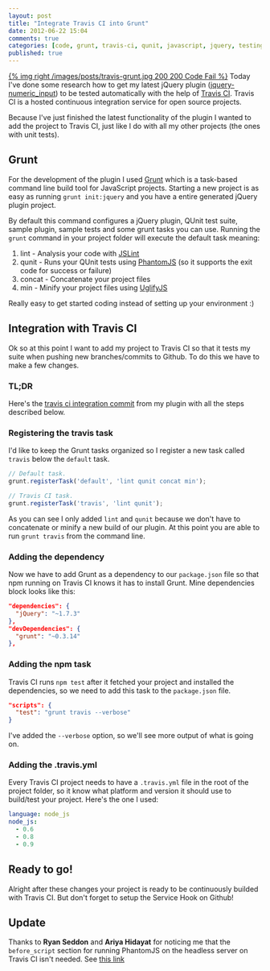 ```yaml
---
layout: post
title: "Integrate Travis CI into Grunt"
date: 2012-06-22 15:04
comments: true
categories: [code, grunt, travis-ci, qunit, javascript, jquery, testing, continuous integration]
published: true
---
```


[{% img right /images/posts/travis-grunt.jpg 200 200 Code Fail %}](/blog/2012/06/22/integrate-travis-ci-into-grunt/) Today I've done some research how to get my latest jQuery plugin ([jquery-numeric_input](http://manuelvanrijn.nl/jquery-numeric_input/)) to be tested automatically with the help of [Travis CI](http://travis-ci.org/). Travis CI is a hosted continuous integration service for open source projects.

Because I've just finished the latest functionality of the plugin I wanted to add the project to Travis CI, just like I do with all my other projects (the ones with unit tests).

<!-- more -->

## Grunt

For the development of the plugin I used [Grunt](http://gruntjs.com/) which is a task-based command line build tool for JavaScript projects. Starting a new project is as easy as running `grunt init:jquery` and you have a entire generated jQuery plugin project.

By default this command configures a jQuery plugin, QUnit test suite, sample plugin, sample tests and some grunt tasks you can use. Running the `grunt` command in your project folder will execute the default task meaning:

1. lint - Analysis your code with [JSLint](https://github.com/douglascrockford/JSLint/)
2. qunit - Runs your QUnit tests using [PhantomJS](http://phantomjs.org/) (so it supports the exit code for success or failure)
3. concat - Concatenate your project files
4. min - Minify your project files using [UglifyJS](https://github.com/mishoo/UglifyJS/)

Really easy to get started coding instead of setting up your environment :)

## Integration with Travis CI

Ok so at this point I want to add my project to Travis CI so that it tests my suite when pushing new branches/commits to Github. To do this we have to make a few changes.

### TL;DR

Here's the [travis ci integration commit](https://github.com/manuelvanrijn/jquery-numeric_input/commit/188e1fa53ca565b2901f0ac4b6de102b6349577b) from my plugin with all the steps described below.

### Registering the travis task

I'd like to keep the Grunt tasks organized so I register a new task called `travis` below the `default` task.

```javascript grunt.js
// Default task.
grunt.registerTask('default', 'lint qunit concat min');

// Travis CI task.
grunt.registerTask('travis', 'lint qunit');
```

As you can see I only added `lint` and `qunit` because we don't have to concatenate or minify a new build of our plugin. At this point you are able to run `grunt travis` from the command line.

### Adding the dependency

Now we have to add Grunt as a dependency to our `package.json` file so that npm running on Travis CI knows it has to install Grunt. Mine dependencies block looks like this:

```json package.json
"dependencies": {
  "jQuery": "~1.7.3"
},
"devDependencies": {
  "grunt": "~0.3.14"
},
```

### Adding the npm task

Travis CI runs `npm test` after it fetched your project and installed the dependencies, so we need to add this task to the `package.json` file.

```json package.json
"scripts": {
  "test": "grunt travis --verbose"
}
```

I've added the `--verbose` option, so we'll see more output of what is going on.

### Adding the .travis.yml

Every Travis CI project needs to have a `.travis.yml` file in the root of the project folder, so it know what platform and version it should use to build/test your project. Here's the one I used:

```yaml .travis.yml
language: node_js
node_js:
  - 0.6
  - 0.8
  - 0.9
```

## Ready to go!

Alright after these changes your project is ready to be continuously builded with Travis CI. But don't forget to setup the Service Hook on Github!

## Update

Thanks to **Ryan Seddon** and **Ariya Hidayat** for noticing me that the `before_script` section for running PhantomJS on the headless server on Travis CI isn't needed. See [this link](http://about.travis-ci.org/docs/user/gui-and-headless-browsers/)
